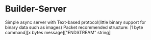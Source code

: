 Builder-Server
==============

Simple async server with Text-based protocol(little binary support for binary data such as images)
Packet recommended structure:
[1 byte command][x bytes message]["ENDSTREAM" string]
